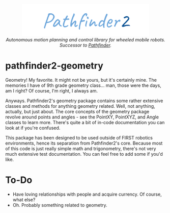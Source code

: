 <p align="center">
<img src="../media/pathfinder2-logo.png" alt="Pathfinder2">
<br>
<i>Autonomous motion planning and control library for wheeled mobile robots.</i>
<br>
<i>Successor to <a href="https://github.com/Wobblyyyy/Pathfinder">Pathfinder</a>.</i>
</p>

# pathfinder2-geometry

Geometry! My favorite. It might not be yours, but it's certainly mine. The memories I have of 9th grade geometry
class... man, those were the days, am I right? Of course, I'm right, I always am.

Anyways. Pathfinder2's geometry package contains some rather extensive classes and methods for anything geometry
related. Well, not anything, actually, but just about. The core concepts of the geometry package revolve around points
and angles - see the PointXY, PointXYZ, and Angle classes to learn more. There's quite a bit of in-code documentation
you can look at if you're confused.

This package has been designed to be used outside of FIRST robotics environments, hence its separation from
Pathfinder2's core. Because most of this code is just really simple math and trigonometry, there's not very much
extensive test documentation. You can feel free to add some if you'd like.

# To-Do

- Have loving relationships with people and acquire currency. Of course, what else?
- Oh. Probably something related to geometry.
